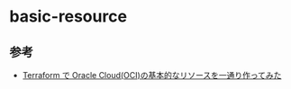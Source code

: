 # basic-resource

## 参考

- [Terraform で Oracle Cloud(OCI)の基本的なリソースを一通り作ってみた](https://qiita.com/feifo/items/2ca1f8451fb7f74d77c5)
